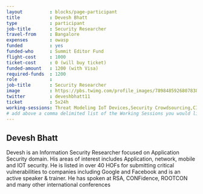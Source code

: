 ```yaml
---
layout          : blocks/page-participant
title           : Devesh Bhatt
type            : participant
job-title       : Security Researcher
travel-from     : Bangalore
expenses        : owasp
funded          : yes
funded-who      : Summit Editor Fund
flight-cost     : 1000
ticket-cost     : 0 (will buy ticket)
funded-amount   : 1200 (with Visa)
required-funds  : 1200
role            : 
job-title       : Security Researcher
image           : https://pbs.twimg.com/profile_images/789848592680783876/iVOr_MaR.jpg
twitter         : deveshbhatt11
ticket          : 5x24h
working-sessions: Threat Modeling IoT Devices,Security Crowdsourcing,CISO,CISO Round table,Threat Modeling Diagramming Techniques,Threat Modeling Tools,Creating AppSec Talent (next 100k professionals),Creating AppSec Teams,Responsible Disclosure,Application Security BSc/Masters Curriculum Design,Threat Modeling IoT Devices,Bug Bounty Playbook,Threat Models DoS Playbook,TLS for Local IoT
# add above a comma delimited list of the Working Sessions you would like to attend (use the session's title)
---
```


## Devesh Bhatt


Devesh is an Information Security Researcher focused on Application Security domain. His areas of interest includes Application, network, mobile and IOT security.
He is listed in over 40 HOFs for submitting critical vulnerabilities to companies including Google and Facebook and is an active speaker & trainer. He has spoken at RSA, CONFidence, ROOTCON and many other international conferences

